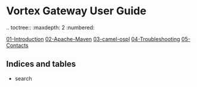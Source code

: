 Vortex Gateway User Guide
=========================

.. toctree::
   :maxdepth: 2
   :numbered:
   
   [01-Introduction](./01-Introduction.md)
   [02-Apache-Maven](./02-Apache-Maven.md)
   [03-camel-ospl](./03-camel-ospl.md)
   [04-Troubleshooting](./04-Troubleshooting.md)
   [05-Contacts](./05-Contacts.md)

Indices and tables
------------------

-   search

